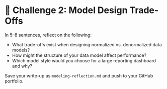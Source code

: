 # 🧠 Challenge 2: Model Design Trade-Offs

In 5–8 sentences, reflect on the following:

- What trade-offs exist when designing normalized vs. denormalized data 
models?
- How might the structure of your data model affect performance?
- Which model style would you choose for a large reporting dashboard and 
why?

Save your write-up as `modeling-reflection.md` and push to your GitHub 
portfolio.



